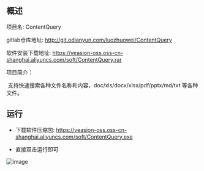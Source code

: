 ## 概述
项目名: ContentQuery

gitlab仓库地址: http://git.odianyun.com/luozhuowei/ContentQuery

软件安装下载地址: https://veasion-oss.oss-cn-shanghai.aliyuncs.com/soft/ContentQuery.rar

项目简介：

​	支持快速搜索各种文件名称和内容，doc/xls/docx/xlsx/pdf/pptx/md/txt 等各种文件。



## 运行

- 下载软件压缩包:  https://veasion-oss.oss-cn-shanghai.aliyuncs.com/soft/ContentQuery.exe

- 直接双击运行即可


![image](https://veasion-img.oss-cn-beijing.aliyuncs.com/github/ContentQuery2.png)

